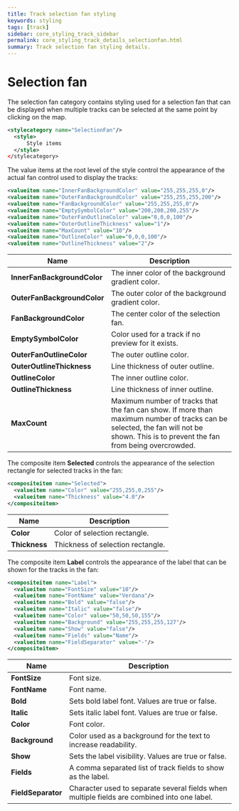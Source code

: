 ```yaml
---
title: Track selection fan styling
keywords: styling
tags: [track]
sidebar: core_styling_track_sidebar
permalink: core_styling_track_details_selectionfan.html
summary: Track selection fan styling details. 
---
```


# Selection fan

The selection fan category contains styling used for a selection fan that can be displayed when multiple tracks can be selected at the same point by clicking on the map.

```xml
<stylecategory name="SelectionFan"/>
  <style>  
      Style items
  </style>
</stylecategory>
```

The value items at the root level of the style control the appearance of the actual fan control used to display the tracks:

```xml
<valueitem name="InnerFanBackgroundColor" value="255,255,255,0"/>
<valueitem name="OuterFanBackgroundColor" value="255,255,255,200"/>
<valueitem name="FanBackgroundColor" value="255,255,255,0"/>
<valueitem name="EmptySymbolColor" value="200,200,200,255"/>
<valueitem name="OuterFanOutlineColor" value="0,0,0,100"/>
<valueitem name="OuterOutlineThickness" value="1"/>
<valueitem name="MaxCount" value="10"/>  
<valueitem name="OutlineColor" value="0,0,0,100"/>
<valueitem name="OutlineThickness" value="2"/>
```

 | Name                        | Description                                                                                                                                                                          | 
 | ----                        | -----------                                                                                                                                                                          | 
 | **InnerFanBackgroundColor** | The inner color of the background gradient color.                                                                                                                                    | 
 | **OuterFanBackgroundColor** | The outer color of the background gradient color.                                                                                                                                    | 
 | **FanBackgroundColor**      | The center color of the selection fan.                                                                                                                                               | 
 | **EmptySymbolColor**        | Color used for a track if no preview for it exists.                                                                                                                                  | 
 | **OuterFanOutlineColor**    | The outer outline color.                                                                                                                                                             | 
 | **OuterOutlineThickness**   | Line thickness of outer outline.                                                                                                                                                     | 
 | **OutlineColor**            | The inner outline color.                                                                                                                                                             | 
 | **OutlineThickness**        | Line thickness of inner outline.                                                                                                                                                     | 
 | **MaxCount**                | Maximum number of tracks that the fan can show. If more than maximum number of tracks can be selected, the fan will not be shown. This is to prevent the fan from being overcrowded. | 

The composite item **Selected** controls the appearance of the selection rectangle for selected tracks in the fan:

```xml
<compositeitem name="Selected">    
  <valueitem name="Color" value="255,255,0,255"/>
  <valueitem name="Thickness" value="4.0"/>
</compositeitem>  
```

 | Name          | Description                       | 
 | ----          | -----------                       | 
 | **Color**     | Color of selection rectangle.     | 
 | **Thickness** | Thickness of selection rectangle. | 

The composite item **Label** controls the appearance of the label that can be shown for the tracks in the fan:

```xml
<compositeitem name="Label">    
  <valueitem name="FontSize" value="10"/>
  <valueitem name="FontName" value="Verdana"/>
  <valueitem name="Bold" value="false"/>
  <valueitem name="Italic" value="false"/>
  <valueitem name="Color" value="50,50,50,155"/>
  <valueitem name="Background" value="255,255,255,127"/>        
  <valueitem name="Show" value="false"/>
  <valueitem name="Fields" value="Name"/>
  <valueitem name="FieldSeparator" value="-"/>
</compositeitem>  
```

 | Name          | Description                       | 
 | ----          | -----------                       | 
| **FontSize** | Font size. |
| **FontName** | Font name. |
| **Bold** | Sets bold label font. Values are true or false. |
| **Italic** | Sets italic label font. Values are true or false. |
| **Color** | Font color. |
| **Background** | Color used as a background for the text to increase readability. |
| **Show** | Sets the label visibility. Values are true or false. |
| **Fields** | A comma separated list of track fields to show as the label. |
| **FieldSeparator** | Character used to separate several fields when multiple fields are combined into one label. |

